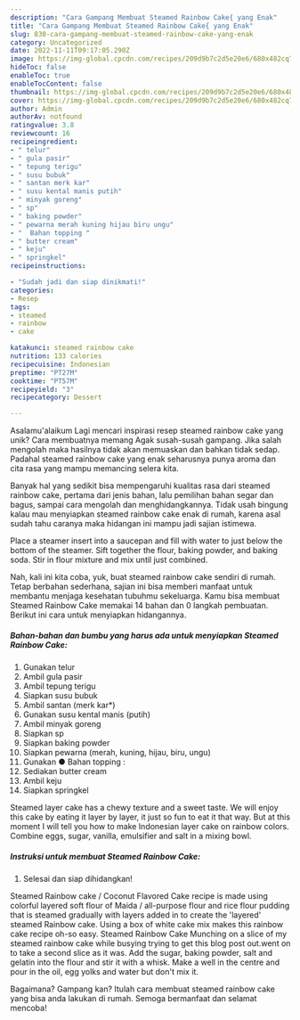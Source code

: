 ```yaml
---
description: "Cara Gampang Membuat Steamed Rainbow Cake{ yang Enak"
title: "Cara Gampang Membuat Steamed Rainbow Cake{ yang Enak"
slug: 830-cara-gampang-membuat-steamed-rainbow-cake-yang-enak
category: Uncategorized
date: 2022-11-11T09:17:05.290Z
image: https://img-global.cpcdn.com/recipes/209d9b7c2d5e20e6/680x482cq70/steamed-rainbow-cake-foto-resep-utama.jpg
hideToc: false
enableToc: true
enableTocContent: false
thumbnail: https://img-global.cpcdn.com/recipes/209d9b7c2d5e20e6/680x482cq70/steamed-rainbow-cake-foto-resep-utama.jpg
cover: https://img-global.cpcdn.com/recipes/209d9b7c2d5e20e6/680x482cq70/steamed-rainbow-cake-foto-resep-utama.jpg
author: Admin
authorAv: notfound
ratingvalue: 3.8
reviewcount: 16
recipeingredient:
- " telur"
- " gula pasir"
- " tepung terigu"
- " susu bubuk"
- " santan merk kar"
- " susu kental manis putih"
- " minyak goreng"
- " sp"
- " baking powder"
- " pewarna merah kuning hijau biru ungu"
- "  Bahan topping "
- " butter cream"
- " keju"
- " springkel"
recipeinstructions:

- "Sudah jadi dan siap dinikmati!"
categories:
- Resep
tags:
- steamed
- rainbow
- cake

katakunci: steamed rainbow cake 
nutrition: 133 calories
recipecuisine: Indonesian
preptime: "PT27M"
cooktime: "PT57M"
recipeyield: "3"
recipecategory: Dessert

---
```



Asalamu'alaikum Lagi mencari inspirasi resep steamed rainbow cake yang unik? Cara membuatnya memang Agak susah-susah gampang. Jika salah mengolah maka hasilnya tidak akan memuaskan dan bahkan tidak sedap. Padahal steamed rainbow cake yang enak seharusnya punya aroma dan cita rasa yang mampu memancing selera kita.


Banyak hal yang sedikit bisa mempengaruhi kualitas rasa dari steamed rainbow cake, pertama dari jenis bahan, lalu pemilihan bahan segar dan bagus, sampai cara mengolah dan menghidangkannya. Tidak usah bingung kalau mau menyiapkan steamed rainbow cake enak di rumah, karena asal sudah tahu caranya maka hidangan ini mampu jadi sajian istimewa.

Place a steamer insert into a saucepan and fill with water to just below the bottom of the steamer. Sift together the flour, baking powder, and baking soda. Stir in flour mixture and mix until just combined.


Nah, kali ini kita coba, yuk, buat steamed rainbow cake sendiri di rumah. Tetap berbahan sederhana, sajian ini bisa memberi manfaat untuk membantu menjaga kesehatan tubuhmu sekeluarga. Kamu bisa membuat Steamed Rainbow Cake memakai 14 bahan dan 0 langkah pembuatan. Berikut ini cara untuk menyiapkan hidangannya.

<!--inarticleads1-->

##### Bahan-bahan dan bumbu yang harus ada untuk menyiapkan Steamed Rainbow Cake:

1. Gunakan  telur
1. Ambil  gula pasir
1. Ambil  tepung terigu
1. Siapkan  susu bubuk
1. Ambil  santan (merk kar*)
1. Gunakan  susu kental manis (putih)
1. Ambil  minyak goreng
1. Siapkan  sp
1. Siapkan  baking powder
1. Siapkan  pewarna (merah, kuning, hijau, biru, ungu)
1. Gunakan  ● Bahan topping :
1. Sediakan  butter cream
1. Ambil  keju
1. Siapkan  springkel


Steamed layer cake has a chewy texture and a sweet taste. We will enjoy this cake by eating it layer by layer, it just so fun to eat it that way. But at this moment I will tell you how to make Indonesian layer cake on rainbow colors. Combine eggs, sugar, vanilla, emulsifier and salt in a mixing bowl. 

<!--inarticleads2-->

##### Instruksi untuk membuat Steamed Rainbow Cake:


1. Selesai dan siap dihidangkan!

Steamed Rainbow cake / Coconut Flavored Cake recipe is made using colorful layered soft flour of Maida / all-purpose flour and rice flour pudding that is steamed gradually with layers added in to create the &#39;layered&#39; steamed Rainbow cake. Using a box of white cake mix makes this rainbow cake recipe oh-so easy. Steamed Rainbow Cake Munching on a slice of my steamed rainbow cake while busying trying to get this blog post out.went on to take a second slice as it was. Add the sugar, baking powder, salt and gelatin into the flour and stir it with a whisk. Make a well in the centre and pour in the oil, egg yolks and water but don&#39;t mix it. 

Bagaimana? Gampang kan? Itulah cara membuat steamed rainbow cake yang bisa anda lakukan di rumah. Semoga bermanfaat dan selamat mencoba!
